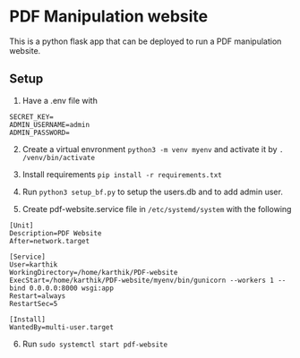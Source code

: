 # PDF Manipulation website

This is a python flask app that can be deployed to run a PDF manipulation website.

## Setup

1. Have a .env file with

```
SECRET_KEY=
ADMIN_USERNAME=admin
ADMIN_PASSWORD=
```
2. Create a virtual envronment `python3 -m venv myenv` and activate it by `. /venv/bin/activate`

3. Install requirements `pip install -r requirements.txt`

4. Run `python3 setup_bf.py` to setup the users.db and to add admin user.

5. Create pdf-website.service file in `/etc/systemd/system` with the following

```
[Unit]
Description=PDF Website
After=network.target

[Service]
User=karthik
WorkingDirectory=/home/karthik/PDF-website
ExecStart=/home/karthik/PDF-website/myenv/bin/gunicorn --workers 1 --bind 0.0.0.0:8000 wsgi:app
Restart=always
RestartSec=5

[Install]
WantedBy=multi-user.target
```

6. Run `sudo systemctl start pdf-website`
